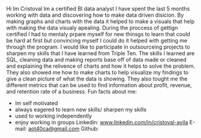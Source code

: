 Hi Im Cristoval Im a certified BI data analyst
I have spent the last 5 months working with data and discovering how to make data driven disicion. By making graphs and charts with the data it helped to make a visuals that help with making the data visualy apealing. During the proccess of gettign certified I had to mentaly prpare myself for new thinsgs to learn that could be hard at first but convincing myself I could do it helped with getting me through the program. I would like to participate in outsourceing projects to sharpen my skills that I have learned from Triple Ten. The skills I learned are SQL, cleaning data and making reports base off of data made or cleaned and explaining the relivence of charts and how it helps to solve the problem. They also showed me how to make charts to help visualize my findings to give a clean picture of what the data is showing. They also tought me the different metrics that can be used to find information about profit, revenue, and retention rate of a business.
Fun facts about me:
- Im self motivated
- always eagered to learn new skills/ sharpen my skills
- used to working independently
- enjoy working in groups
  Linkedin: www.linkedin.com/in/cristoval-avila
  E-mail: aot40ca@gmail.com
  Github: 
